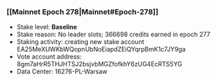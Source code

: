 ### [[Mainnet Epoch 278|Mainnet#Epoch-278]]
* Stake level: **Baseline**
* Stake reason: No leader slots; 366698 credits earned in epoch 277
* Staking activity: creating new stake account EA25MeXUWKbWQopnUbNoEiapdZEiQYqrpBmK1c7JY9ga
* Vote account address: 8gm7aHrR5THJHTSJ2bsjvbMGZfofkhY6zUG4EcRTS5YG
* Data Center: 16276-PL-Warsaw